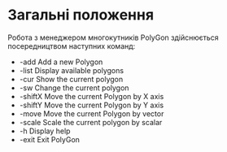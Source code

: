 # Загальні положення

Робота з менеджером многокутників PolyGon здійснюється посередництвом наступних команд:

* -add       Add a new Polygon
*	-list      Display available polygons
*	-cur       Show the current polygon
*	-sw        Change the current polygon
*	-shiftX    Move the current Polygon by X axis
*	-shiftY    Move the current Polygon by Y axis
*	-move      Move the current Polygon by vector
*	-scale     Scale the current polygon by scalar
*	-h         Display help
*	-exit      Exit PolyGon
